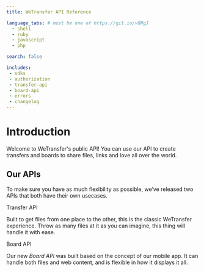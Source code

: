 ```yaml
---
title: WeTransfer API Reference

language_tabs: # must be one of https://git.io/vQNgJ
  - shell
  - ruby
  - javascript
  - php

search: false

includes:
 - sdks
 - authorization
 - transfer-api
 - board-api
 - errors
 - changelog
---
```


# Introduction

Welcome to WeTransfer's public API! You can use our API to create transfers and boards to share files, links and love all over the world.

## Our APIs

To make sure you have as much flexibility as possible, we’ve released two APIs that both have their own usecases.

<div class="two-col">
  <div class="col">
    <span class="two-col__title">Transfer API</span>
    <p>Built to get files from one place to the other, this is the classic WeTransfer experience. Throw as many files at it as you can imagine, this thing will handle it with ease.</p>
  </div>
  <div class="col">
    <span class="two-col__title">Board API</span>
    <p>Our new <em>Board API</em> was built based on the concept of our mobile app. It can handle both files and web content, and is flexible in how it displays it all.</p>
  </div>
</div>

